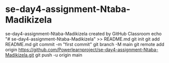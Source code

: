 # se-day4-assignment-Ntaba-Madikizela
se-day4-assignment-Ntaba-Madikizela created by GitHub Classroom
echo "# se-day4-assignment-Ntaba-Madikizela" >> README.md
git init
git add README.md
git commit -m "first commit"
git branch -M main
git remote add origin https://github.com/Powerlearnproject/se-day4-assignment-Ntaba-Madikizela.git
git push -u origin main
